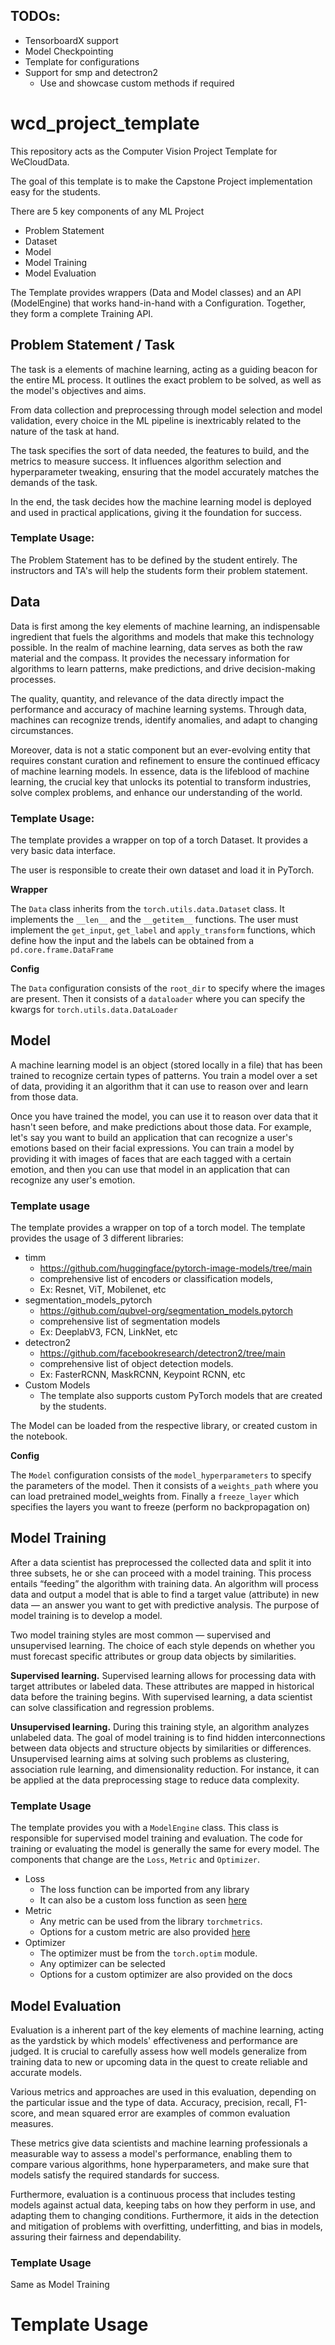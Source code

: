 ## TODOs:
- TensorboardX support
- Model Checkpointing
- Template for configurations
- Support for smp and detectron2
    - Use and showcase custom methods if required

# wcd_project_template
This repository acts as the Computer Vision Project Template for WeCloudData.

The goal of this template is to make the Capstone Project implementation easy for the students. 

There are 5 key components of any ML Project
- Problem Statement
- Dataset
- Model
- Model Training
- Model Evaluation

The Template provides wrappers (Data and Model classes) and an API (ModelEngine) that works hand-in-hand with a Configuration. Together, they form a complete Training API.

## Problem Statement / Task
The task is a elements of machine learning, acting as a guiding beacon for the entire ML process. It outlines the exact problem to be solved, as well as the model's objectives and aims. 

From data collection and preprocessing through model selection and model validation, every choice in the ML pipeline is inextricably related to the nature of the task at hand. 

The task specifies the sort of data needed, the features to build, and the metrics to measure success. It influences algorithm selection and hyperparameter tweaking, ensuring that the model accurately matches the demands of the task. 

In the end, the task decides how the machine learning model is deployed and used in practical applications, giving it the foundation for success.

### Template Usage:
The Problem Statement has to be defined by the student entirely. The instructors and TA's will help the students form their problem statement.

## Data
Data is first among the key elements of machine learning, an indispensable ingredient that fuels the algorithms and models that make this technology possible. In the realm of machine learning, data serves as both the raw material and the compass. It provides the necessary information for algorithms to learn patterns, make predictions, and drive decision-making processes. 

The quality, quantity, and relevance of the data directly impact the performance and accuracy of machine learning systems. Through data, machines can recognize trends, identify anomalies, and adapt to changing circumstances. 

Moreover, data is not a static component but an ever-evolving entity that requires constant curation and refinement to ensure the continued efficacy of machine learning models. In essence, data is the lifeblood of machine learning, the crucial key that unlocks its potential to transform industries, solve complex problems, and enhance our understanding of the world.

### Template Usage:
The template provides a wrapper on top of a torch Dataset. It provides a very basic data interface.

The user is responsible to create their own dataset and load it in PyTorch.

**Wrapper**

The `Data` class inherits from the `torch.utils.data.Dataset` class. It implements the `__len__` and the `__getitem__` functions. The user must implement the `get_input`, `get_label` and `apply_transform` functions, which define how the input and the labels can be obtained from a `pd.core.frame.DataFrame`

**Config**

The `Data` configuration consists of the `root_dir` to specify where the images are present. Then it consists of a `dataloader` where you can specify the kwargs for `torch.utils.data.DataLoader`

## Model
A machine learning model is an object (stored locally in a file) that has been trained to recognize certain types of patterns. You train a model over a set of data, providing it an algorithm that it can use to reason over and learn from those data.

Once you have trained the model, you can use it to reason over data that it hasn't seen before, and make predictions about those data. For example, let's say you want to build an application that can recognize a user's emotions based on their facial expressions. You can train a model by providing it with images of faces that are each tagged with a certain emotion, and then you can use that model in an application that can recognize any user's emotion.

### Template usage
The template provides a wrapper on top of a torch model. The template provides the usage of 3 different libraries: 
- timm
    - https://github.com/huggingface/pytorch-image-models/tree/main
    - comprehensive list of encoders or classification models,
    - Ex: Resnet, ViT, Mobilenet, etc
- segmentation_models_pytorch 
    - https://github.com/qubvel-org/segmentation_models.pytorch
    - comprehensive list of segmentation models
    - Ex: DeeplabV3, FCN, LinkNet, etc
- detectron2
    - https://github.com/facebookresearch/detectron2/tree/main
    - comprehensive list of object detection models.
    - Ex: FasterRCNN, MaskRCNN, Keypoint RCNN, etc
- Custom Models
    - The template also supports custom PyTorch models that are created by the students.

The Model can be loaded from the respective library, or created custom in the notebook.

**Config**

The `Model` configuration consists of the `model_hyperparameters` to specify the parameters of the model. Then it consists of a `weights_path` where you can load pretrained model_weights from. Finally a `freeze_layer` which specifies the layers you want to freeze (perform no backpropagation on)

## Model Training
After a data scientist has preprocessed the collected data and split it into three subsets, he or she can proceed with a model training. This process entails “feeding” the algorithm with training data. An algorithm will process data and output a model that is able to find a target value (attribute) in new data — an answer you want to get with predictive analysis. The purpose of model training is to develop a model.

Two model training styles are most common — supervised and unsupervised learning. The choice of each style depends on whether you must forecast specific attributes or group data objects by similarities.

**Supervised learning.** Supervised learning allows for processing data with target attributes or labeled data. These attributes are mapped in historical data before the training begins. With supervised learning, a data scientist can solve classification and regression problems.

**Unsupervised learning.** During this training style, an algorithm analyzes unlabeled data. The goal of model training is to find hidden interconnections between data objects and structure objects by similarities or differences. Unsupervised learning aims at solving such problems as clustering, association rule learning, and dimensionality reduction. For instance, it can be applied at the data preprocessing stage to reduce data complexity.

### Template Usage
The template provides you with a `ModelEngine` class. This class is responsible for supervised model training and evaluation. The code for training or evaluating the model is generally the same for every model. The components that change are the `Loss`, `Metric` and `Optimizer`.
- Loss
    - The loss function can be imported from any library
    - It can also be a custom loss function as seen [here](https://discuss.pytorch.org/t/custom-loss-functions/29387/2)
- Metric
    - Any metric can be used from the library `torchmetrics`.
    - Options for a custom metric are also provided [here](https://lightning.ai/docs/torchmetrics/stable/pages/implement.html)
- Optimizer
    - The optimizer must be from the `torch.optim` module.
    - Any optimizer can be selected
    - Options for a custom optimizer are also provided on the docs

## Model Evaluation
Evaluation is a inherent part of the key elements of machine learning, acting as the yardstick by which models' effectiveness and performance are judged. It is crucial to carefully assess how well models generalize from training data to new or upcoming data in the quest to create reliable and accurate models. 

Various metrics and approaches are used in this evaluation, depending on the particular issue and the type of data. Accuracy, precision, recall, F1-score, and mean squared error are examples of common evaluation measures. 

These metrics give data scientists and machine learning professionals a measurable way to assess a model's performance, enabling them to compare various algorithms, hone hyperparameters, and make sure that models satisfy the required standards for success.

Furthermore, evaluation is a continuous process that includes testing models against actual data, keeping tabs on how they perform in use, and adapting them to changing conditions. Furthermore, it aids in the detection and mitigation of problems with overfitting, underfitting, and bias in models, assuring their fairness and dependability.

### Template Usage
Same as Model Training


# Template Usage


